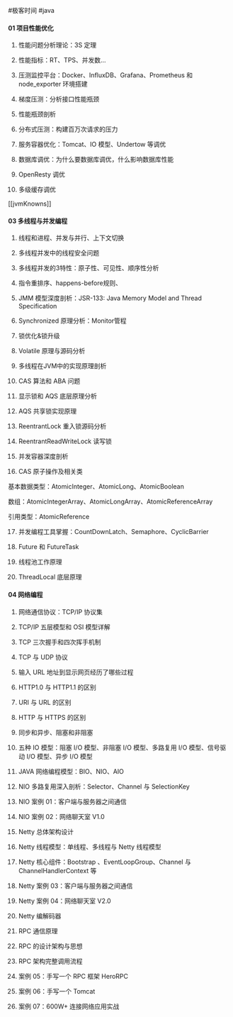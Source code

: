 #极客时间 #java 


#### 01 项目性能优化

1. 性能问题分析理论：3S 定理

2. 性能指标：RT、TPS、并发数...

3. 压测监控平台：Docker、InfluxDB、Grafana、Prometheus 和 node_exporter 环境搭建

4. 梯度压测：分析接口性能瓶颈

5. 性能瓶颈剖析

6. 分布式压测：构建百万次请求的压力

7. 服务容器优化：Tomcat、IO 模型、Undertow 等调优

8. 数据库调优：为什么要数据库调优，什么影响数据库性能

9. OpenResty 调优

10. 多级缓存调优

[[jvmKnowns]]

#### 03 多线程与并发编程

1. 线程和进程、并发与并行、上下文切换

2. 多线程并发中的线程安全问题

3. 多线程并发的3特性：原子性、可见性、顺序性分析

4. 指令重排序、happens-before规则、

5. JMM 模型深度剖析：JSR-133: Java Memory Model and Thread Specification

6. Synchronized 原理分析：Monitor管程

7. 锁优化&锁升级

8. Volatile 原理与源码分析

9. 多线程在JVM中的实现原理剖析

10. CAS 算法和 ABA 问题

11. 显示锁和 AQS 底层原理分析

12. AQS 共享锁实现原理

13. ReentrantLock 重入锁源码分析

14. ReentrantReadWriteLock 读写锁

15. 并发容器深度剖析

16. CAS 原子操作及相关类

基本数据类型：AtomicInteger、AtomicLong、AtomicBoolean

数组：AtomicIntegerArray、AtomicLongArray、AtomicReferenceArray

引用类型：AtomicReference

17. 并发编程工具掌握：CountDownLatch、Semaphore、CyclicBarrier

18. Future 和 FutureTask

19. 线程池工作原理

20. ThreadLocal 底层原理

#### 04 网络编程

1. 网络通信协议：TCP/IP 协议集

2. TCP/IP 五层模型和 OSI 模型详解

3. TCP 三次握手和四次挥手机制

4. TCP 与 UDP 协议

5. 输入 URL 地址到显示网页经历了哪些过程

6. HTTP1.0 与 HTTP1.1 的区别

7. URI 与 URL 的区别

8. HTTP 与 HTTPS 的区别

9. 同步和异步、阻塞和非阻塞

10. 五种 IO 模型：阻塞 I/O 模型、非阻塞 I/O 模型、多路复用 I/O 模型、信号驱动 I/O 模型、异步 I/O 模型

11. JAVA 网络编程模型：BIO、NIO、AIO

12. NIO 多路复用深入剖析：Selector、Channel 与 SelectionKey

13. NIO 案例 01：客户端与服务器之间通信

14. NIO 案例 02：网络聊天室 V1.0

15. Netty 总体架构设计

16. Netty 线程模型：单线程、多线程与 Netty 线程模型

17. Netty 核心组件：Bootstrap 、EventLoopGroup、Channel 与 ChannelHandlerContext 等

18. Netty 案例 03：客户端与服务器之间通信

19. Netty 案例 04：网络聊天室 V2.0

20. Netty 编解码器

21. RPC 通信原理

22. RPC 的设计架构与思想

23. RPC 架构完整调用流程

24. 案例 05：手写一个 RPC 框架 HeroRPC

25. 案例 06：手写一个 Tomcat

26. 案例 07：600W+ 连接网络应用实战
